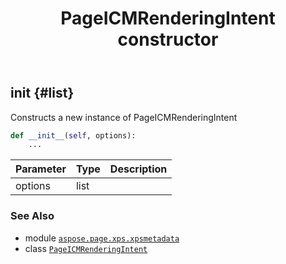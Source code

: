 ﻿---
title: PageICMRenderingIntent constructor
second_title: Aspose.Page for Python via .NET API References
description: 
type: docs
weight: 10
url: /python-net/aspose.page.xps.xpsmetadata/pageicmrenderingintent/__init__/
is_root: false
---

## __init__ {#list}

Constructs a new instance of PageICMRenderingIntent



```python
def __init__(self, options):
    ...
```


| Parameter | Type | Description |
| :- | :- | :- |
| options | list |  |



### See Also
* module [`aspose.page.xps.xpsmetadata`](../../)
* class [`PageICMRenderingIntent`](/page/python-net/aspose.page.xps.xpsmetadata/pageicmrenderingintent)
